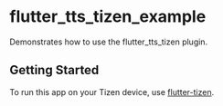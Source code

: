 # flutter_tts_tizen_example

Demonstrates how to use the flutter_tts_tizen plugin.

## Getting Started

To run this app on your Tizen device, use [flutter-tizen](https://github.com/flutter-tizen/flutter-tizen).
